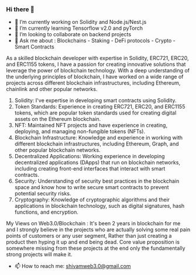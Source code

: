 ### Hi there 👋 
- 🔭 I’m currently working on Solidity and Node.js/Nest.js
- 🌱 I’m currently learning Tensorflow v2.0 and pyTorch
- 👯 I’m looking to collaborate on backend projects
- 💬 Ask me about : Blockchains - Staking - DeFi protocols - Crypto - Smart Contracts

As a skilled blockchain developer with expertise in Solidity, ERC721, ERC20, and ERC1155 tokens, I have a passion for creating innovative solutions that leverage the power of blockchain technology. With a deep understanding of the underlying principles of blockchain, I have worked on a wide range of projects across different blockchain infrastructures, including Ethereum, chainlink and other popular networks.

1) Solidity: I've expertise in developing smart contracts using Solidity.
2) Token Standards: Experience in creating ERC721, ERC20, and ERC1155 tokens, which are popular token standards used for creating digital assets on the Ethereum blockchain.
3) NFT: Maintained NFT projects and have experience in creating, deploying, and managing non-fungible tokens (NFTs).
4) Blockchain Infrastructure: Knowledge and experience in working with different blockchain infrastructures, including Ethereum, Graph, and other popular blockchain networks.
5) Decentralized Applications: Working experience in developing decentralized applications (DApps) that run on blockchain networks, including creating front-end interfaces that interact with smart contracts.
6) Security: Understanding of security best practices in the blockchain space and know how to write secure smart contracts to prevent potential security risks.
7) Cryptography: Knowledge of cryptographic algorithms and their applications in blockchain technology, such as digital signatures, hash functions, and encryption.

My Views on Web3.0/Blockchain : It's been 2 years in blockchain for me and I strongly believe in the projects who are actually solving some real pain points of customers or any user segment, Rather than just creating a product then hyping it up and end being dead. Core value proposition is somewhere missing from these projects at the end only the fundamentally strong projects will make it.

- 📫 How to reach me: shivamweb3.0@gmail.com

<!--
**shivadxt/shivadxt** is a ✨ _special_ ✨ repository because its `README.md` (this file) appears on your GitHub profile.

Here are some ideas to get you started:

